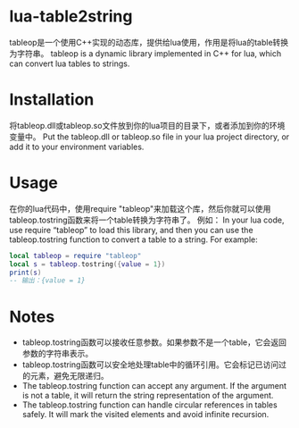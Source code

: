 # lua-table2string

tableop是一个使用C++实现的动态库，提供给lua使用，作用是将lua的table转换为字符串。
tableop is a dynamic library implemented in C++ for lua, which can convert lua tables to strings.

# Installation

将tableop.dll或tableop.so文件放到你的lua项目的目录下，或者添加到你的环境变量中。
Put the tableop.dll or tableop.so file in your lua project directory, or add it to your environment variables.

# Usage
在你的lua代码中，使用require "tableop"来加载这个库，然后你就可以使用tableop.tostring函数来将一个table转换为字符串了。 例如：
In your lua code, use require “tableop” to load this library, and then you can use the tableop.tostring function to convert a table to a string. For example:
```lua
local tableop = require "tableop"
local s = tableop.tostring({value = 1})
print(s)
-- 输出：{value = 1}
```

# Notes
- tableop.tostring函数可以接收任意参数。如果参数不是一个table，它会返回参数的字符串表示。
- tableop.tostring函数可以安全地处理table中的循环引用。它会标记已访问过的元素，避免无限递归。
- The tableop.tostring function can accept any argument. If the argument is not a table, it will return the string representation of the argument.
- The tableop.tostring function can handle circular references in tables safely. It will mark the visited elements and avoid infinite recursion.

